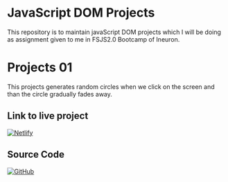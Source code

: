 
# JavaScript DOM Projects

This repository is to maintain javaScript DOM projects which I will be doing as assignment given to me in FSJS2.0 Bootcamp of Ineuron.

# Projects 01
This projects generates random circles when we click on the screen and than the circle gradually fades away.

## Link to live project
[![Netlify](https://img.shields.io/badge/netlify-%23000000.svg?style=for-the-badge&logo=netlify&logoColor=#00C7B7)](https://unrivaled-cupcake-014d42.netlify.app/)

## Source Code
[![GitHub](https://img.shields.io/badge/github-%23121011.svg?style=for-the-badge&logo=github&logoColor=white)](https://github.com/pritamrajput/FSJS-2.0-workflow/tree/master/FSJS2.0-JavaScript-Projects/DOM-Project0)